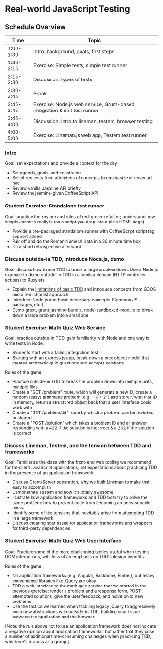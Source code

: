 # Real-world JavaScript Testing

## Schedule Overview

Time | Topic
--- | ---
1:00-1:30 | Intro: background, goals, first steps
1:30-2:15 | Exercise: Simple tests, simple test runner
2:15-2:30 | Discussion: types of tests
2:30-2:45 | Break
2:45-3:45 | Exercise: Node.js web service, Grunt-based integration & unit test runner
3:45-4:00 | Discussion: Intro to lineman, testem, browser testing
4:00-5:00 | Exercise: Lineman.js web app, Testem test runner

### Intro

Goal: set expectations and provide a context for the day

* Set agenda, goals, and constraints
* Solicit requests from attendees of concepts to emphasize or cover ad hoc
* Review vanilla Jasmine API briefly
* Review the jasmine-given CoffeeScript API

### Student Exercise: Standalone test runner

Goal: practice the rhythm and rules of red-green-refactor; understand how simple
Jasmine really is (as a script you drop into a plain HTML page)

* Provide a pre-packaged standalone runner with CoffeeScript script tag support added
* Pair off and do the Roman Numeral Kata in a 30 minute time box
* Do a short retrospective afterward

<!--
### Discuss "real-world" JS Testing Strategies for the browser

Goal: broaden the scope of inquiry beyond simple TDD puzzles and discuss the distinct
patterns of code we see in browser JavaScript that make unit testing difficult

* Stubbing and verifying DOM interactions and state (fixtures vs. `affix`)
* Dealing with a large and sparse container API (window, document)
* Testing user event handlers (e.g. click events, etc.)
* Testing XHRs synchronously

### Student Exercise: jasmine-rails legacy jQuery characterization

Goal: dive in the deep end attempting to write tests around typical, unstructured
jQuery application code

* Grapple with the problems posed by anonymity, hidden functions, lack of a public API
* Practice tactics just discussed for browser circumstances (DOM, XHR, etc.)
* Learn how to integrate the jasmine-rails tool into existing Rails applications

### Morning Debrief / Q & A

Goal: spot check our progress so far; answer any questions before we move on to
the afternoon's activities

<hr/>
**Consume a lunch**
<hr/>
-->

### Discuss outside-in TDD, introduce Node.js, demo

Goal: discuss how to use TDD to break a large problem down. Use a Node.js example
to demo outside-in TDD in a familiar domain (HTTP controller actions) to Rubyists

* Explain the [limitations of basic TDD](http://blog.testdouble.com/posts/2014-01-25-the-failures-of-intro-to-tdd.html)
and introduce concepts from GOOS and a reductionist approach
* Introduce Node.js and basic necessary concepts (Common JS packages, etc.)
* Demo grunt, grunt-jasmine-bundle, node-sandboxed-module to break down a large problem into a small one

### Student Exercise: Math Quiz Web Service

Goal: practice outside-in TDD, gain familiarity with Node and one way to write
tests in Node.

* Students start with a failing integration test
* Starting with an express.js app, break down a nice object model that creates
arithmetic quiz questions and accepts solutions

Rules of the game:

* Practice outside-in TDD to break the problem down into multiple units,
multiple files.
* Create a "GET /problem" route, which will generate a new ID, create a random
(easy) arithmetic problem (e.g. "10 ÷ 2") and store it with that ID in memory,
return a structured object back that a user interface could work with
* Create a "GET /problem/:id" route by which a problem can be revisited or shared
* Create a "POST /solution" which takes a problem ID and an answer, responding
with a 422 if the solution is incorrect & a 202 if the solution is correct

### Discuss Lineman, Testem, and the tension between TDD and frameworks

Goal: Familiarize the class with the front-end web tooling we recommend for fat-client
JavaScript applications, set expectations about practicing TDD in the presence of
an application framework

* Discuss Client/Server separation, why we built Lineman to make that easy to
accomplish
* Demonstrate Testem and how it's totally awesome.
* Illustrate how application frameworks and TDD both try to solve the same problem:
how to prevent code from becoming an unreasonable mess.
* Identify some of the tensions that inevitably arise from attempting TDD in a large framework
* Discuss creating scar tissue for application frameworks and wrappers for third-party dependencies

### Student Exercise: Math Quiz Web User Interface

Goal: Practice some of the more challenging tactics useful when testing DOM interactions, with less of an emphasis on TDD's design benefits.

Rules of the game:

* No application frameworks (e.g. Angular, Backbone, Ember), but heavy convenience
libraries like jQuery are okay
* TDD a web interface to the math quiz service that we started in the previous
exercise: render a problem and a response form, POST attempted solutions, give
the user feedback, and move on to new problems
* Use the tactics we learned when tackling legacy jQuery to aggressively push new
abstractions with outside-in TDD, building scar tissue between the application and
the browser

[Note: the rule above not to use an application framework does not indicate a
negative opinion about application frameworks, but rather that they pose a number
of additional time-consuming challenges when practicing TDD, which we'll discuss
 as a group.]

<!--
### Ad hoc coverage of other topics upon attendee request

This time block will probably be partially eaten up as a buffer from extra taken
for any of the previous activities. Generally, provide an opportunity for a Q&A
from students and a chance to respond to and demonstrate other concerns that may
not have come up that students want to see (CI, integration testing, etc.)
-->
